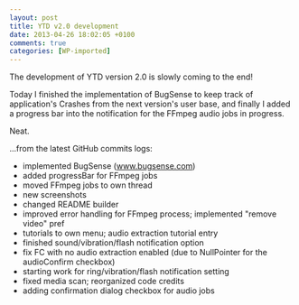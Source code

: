 ```yaml
---
layout: post
title: YTD v2.0 development
date: 2013-04-26 18:02:05 +0100
comments: true
categories: [WP-imported]
---
```


The development of YTD version 2.0 is slowly coming to the end!

Today I finished the implementation of BugSense to keep track of application's Crashes from the next version's user base, and finally I added a progress bar into the notification for the FFmpeg audio jobs in progress.

Neat.

...from the latest GitHub commits logs:
	
  * implemented BugSense (www.bugsense.com)
  * added progressBar for FFmpeg jobs
  * moved FFmpeg jobs to own thread
  * new screenshots
  * changed README builder
  * improved error handling for FFmpeg process; implemented "remove video" pref
  * tutorials to own menu; audio extraction tutorial entry
  * finished sound/vibration/flash notification option
  * fix FC with no audio extraction enabled (due to NullPointer for the audioConfirm checkbox)
  * starting work for ring/vibration/flash notification setting
  * fixed media scan; reorganized code credits
  * adding confirmation dialog checkbox for audio jobs


